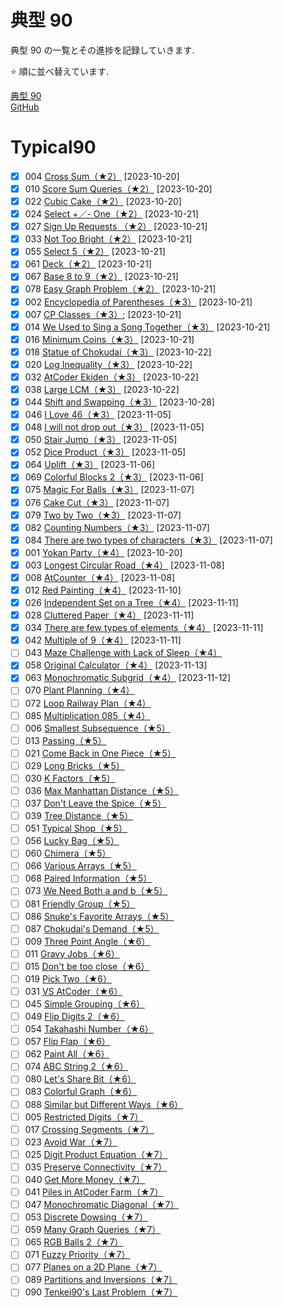 # 典型 90

典型 90 の一覧とその進捗を記録していきます.

⭐️ 順に並べ替えています.

[典型 90](https://atcoder.jp/contests/typical90)  
[GitHub](https://github.com/E869120/kyopro_educational_90)

# Typical90

- [x] 004 [Cross Sum（★2）](https://atcoder.jp/contests/typical90/tasks/typical90_d) [2023-10-20]
- [x] 010 [Score Sum Queries（★2）](https://atcoder.jp/contests/typical90/tasks/typical90_j) [2023-10-20]
- [x] 022 [Cubic Cake（★2）](https://atcoder.jp/contests/typical90/tasks/typical90_v) [2023-10-20]
- [x] 024 [Select +／- One（★2）](https://atcoder.jp/contests/typical90/tasks/typical90_x) [2023-10-21]
- [x] 027 [Sign Up Requests （★2）](https://atcoder.jp/contests/typical90/tasks/typical90_aa) [2023-10-21]
- [x] 033 [Not Too Bright（★2）](https://atcoder.jp/contests/typical90/tasks/typical90_ag) [2023-10-21]
- [x] 055 [Select 5（★2）](https://atcoder.jp/contests/typical90/tasks/typical90_bc) [2023-10-21]
- [x] 061 [Deck（★2）](https://atcoder.jp/contests/typical90/tasks/typical90_bi) [2023-10-21]
- [x] 067 [Base 8 to 9（★2）](https://atcoder.jp/contests/typical90/tasks/typical90_bo) [2023-10-21]
- [x] 078 [Easy Graph Problem（★2）](https://atcoder.jp/contests/typical90/tasks/typical90_bz) [2023-10-21]
- [x] 002 [Encyclopedia of Parentheses（★3）](https://atcoder.jp/contests/typical90/tasks/typical90_b) [2023-10-21]
- [x] 007 [CP Classes（★3）](https://atcoder.jp/contests/typical90/tasks/typical90_g); [2023-10-21]
- [x] 014 [We Used to Sing a Song Together（★3）](https://atcoder.jp/contests/typical90/tasks/typical90_n) [2023-10-21]
- [x] 016 [Minimum Coins（★3）](https://atcoder.jp/contests/typical90/tasks/typical90_p) [2023-10-21]
- [x] 018 [Statue of Chokudai（★3）](https://atcoder.jp/contests/typical90/tasks/typical90_r) [2023-10-22]
- [x] 020 [Log Inequality（★3）](https://atcoder.jp/contests/typical90/tasks/typical90_t) [2023-10-22]
- [x] 032 [AtCoder Ekiden（★3）](https://atcoder.jp/contests/typical90/tasks/typical90_af) [2023-10-22]
- [x] 038 [Large LCM（★3）](https://atcoder.jp/contests/typical90/tasks/typical90_al) [2023-10-22]
- [x] 044 [Shift and Swapping（★3）](https://atcoder.jp/contests/typical90/tasks/typical90_ar) [2023-10-28]
- [x] 046 [I Love 46（★3）](https://atcoder.jp/contests/typical90/tasks/typical90_at) [2023-11-05]
- [x] 048 [I will not drop out（★3）](https://atcoder.jp/contests/typical90/tasks/typical90_av) [2023-11-05]
- [x] 050 [Stair Jump（★3）](https://atcoder.jp/contests/typical90/tasks/typical90_ax) [2023-11-05]
- [x] 052 [Dice Product（★3）](https://atcoder.jp/contests/typical90/tasks/typical90_az) [2023-11-05]
- [x] 064 [Uplift（★3）](https://atcoder.jp/contests/typical90/tasks/typical90_bl) [2023-11-06]
- [x] 069 [Colorful Blocks 2（★3）](https://atcoder.jp/contests/typical90/tasks/typical90_bq) [2023-11-06]
- [x] 075 [Magic For Balls（★3）](https://atcoder.jp/contests/typical90/tasks/typical90_bw) [2023-11-07]
- [x] 076 [Cake Cut（★3）](https://atcoder.jp/contests/typical90/tasks/typical90_bx) [2023-11-07]
- [x] 079 [Two by Two（★3）](https://atcoder.jp/contests/typical90/tasks/typical90_ca) [2023-11-07]
- [x] 082 [Counting Numbers（★3）](https://atcoder.jp/contests/typical90/tasks/typical90_cd) [2023-11-07]
- [x] 084 [There are two types of characters（★3）](https://atcoder.jp/contests/typical90/tasks/typical90_cf) [2023-11-07]
- [x] 001 [Yokan Party（★4）](https://atcoder.jp/contests/typical90/tasks/typical90_a) [2023-10-20]
- [x] 003 [Longest Circular Road（★4）](https://atcoder.jp/contests/typical90/tasks/typical90_c) [2023-11-08]
- [x] 008 [AtCounter（★4）](https://atcoder.jp/contests/typical90/tasks/typical90_h) [2023-11-08]
- [X] 012 [Red Painting（★4）](https://atcoder.jp/contests/typical90/tasks/typical90_l) [2023-11-10]
- [X] 026 [Independent Set on a Tree（★4）](https://atcoder.jp/contests/typical90/tasks/typical90_z) [2023-11-11]
- [X] 028 [Cluttered Paper（★4）](https://atcoder.jp/contests/typical90/tasks/typical90_ab) [2023-11-11]
- [X] 034 [There are few types of elements（★4）](https://atcoder.jp/contests/typical90/tasks/typical90_ah) [2023-11-11]
- [X] 042 [Multiple of 9（★4）](https://atcoder.jp/contests/typical90/tasks/typical90_ap) [2023-11-11]
- [ ] 043 [Maze Challenge with Lack of Sleep（★4）](https://atcoder.jp/contests/typical90/tasks/typical90_aq)
- [X] 058 [Original Calculator（★4）](https://atcoder.jp/contests/typical90/tasks/typical90_bf) [2023-11-13]
- [X] 063 [Monochromatic Subgrid（★4）](https://atcoder.jp/contests/typical90/tasks/typical90_bk) [2023-11-12]
- [ ] 070 [Plant Planning（★4）](https://atcoder.jp/contests/typical90/tasks/typical90_br)
- [ ] 072 [Loop Railway Plan（★4）](https://atcoder.jp/contests/typical90/tasks/typical90_bt)
- [ ] 085 [Multiplication 085（★4）](https://atcoder.jp/contests/typical90/tasks/typical90_cg)
- [ ] 006 [Smallest Subsequence（★5）](https://atcoder.jp/contests/typical90/tasks/typical90_f)
- [ ] 013 [Passing（★5）](https://atcoder.jp/contests/typical90/tasks/typical90_m)
- [ ] 021 [Come Back in One Piece（★5）](https://atcoder.jp/contests/typical90/tasks/typical90_u)
- [ ] 029 [Long Bricks（★5）](https://atcoder.jp/contests/typical90/tasks/typical90_ac)
- [ ] 030 [K Factors（★5）](https://atcoder.jp/contests/typical90/tasks/typical90_ad)
- [ ] 036 [Max Manhattan Distance（★5）](https://atcoder.jp/contests/typical90/tasks/typical90_aj)
- [ ] 037 [Don't Leave the Spice（★5）](https://atcoder.jp/contests/typical90/tasks/typical90_ak)
- [ ] 039 [Tree Distance（★5）](https://atcoder.jp/contests/typical90/tasks/typical90_am)
- [ ] 051 [Typical Shop（★5）](https://atcoder.jp/contests/typical90/tasks/typical90_ay)
- [ ] 056 [Lucky Bag（★5）](https://atcoder.jp/contests/typical90/tasks/typical90_bd)
- [ ] 060 [Chimera（★5）](https://atcoder.jp/contests/typical90/tasks/typical90_bh)
- [ ] 066 [Various Arrays（★5）](https://atcoder.jp/contests/typical90/tasks/typical90_bn)
- [ ] 068 [Paired Information（★5）](https://atcoder.jp/contests/typical90/tasks/typical90_bp)
- [ ] 073 [We Need Both a and b（★5）](https://atcoder.jp/contests/typical90/tasks/typical90_bu)
- [ ] 081 [Friendly Group（★5）](https://atcoder.jp/contests/typical90/tasks/typical90_cc)
- [ ] 086 [Snuke's Favorite Arrays（★5）](https://atcoder.jp/contests/typical90/tasks/typical90_ch)
- [ ] 087 [Chokudai's Demand（★5）](https://atcoder.jp/contests/typical90/tasks/typical90_ci)
- [ ] 009 [Three Point Angle（★6）](https://atcoder.jp/contests/typical90/tasks/typical90_i)
- [ ] 011 [Gravy Jobs（★6）](https://atcoder.jp/contests/typical90/tasks/typical90_k)
- [ ] 015 [Don't be too close（★6）](https://atcoder.jp/contests/typical90/tasks/typical90_o)
- [ ] 019 [Pick Two（★6）](https://atcoder.jp/contests/typical90/tasks/typical90_s)
- [ ] 031 [VS AtCoder（★6）](https://atcoder.jp/contests/typical90/tasks/typical90_ae)
- [ ] 045 [Simple Grouping（★6）](https://atcoder.jp/contests/typical90/tasks/typical90_as)
- [ ] 049 [Flip Digits 2（★6）](https://atcoder.jp/contests/typical90/tasks/typical90_aw)
- [ ] 054 [Takahashi Number（★6）](https://atcoder.jp/contests/typical90/tasks/typical90_bb)
- [ ] 057 [Flip Flap（★6）](https://atcoder.jp/contests/typical90/tasks/typical90_be)
- [ ] 062 [Paint All（★6）](https://atcoder.jp/contests/typical90/tasks/typical90_bj)
- [ ] 074 [ABC String 2（★6）](https://atcoder.jp/contests/typical90/tasks/typical90_bv)
- [ ] 080 [Let's Share Bit（★6）](https://atcoder.jp/contests/typical90/tasks/typical90_cb)
- [ ] 083 [Colorful Graph（★6）](https://atcoder.jp/contests/typical90/tasks/typical90_ce)
- [ ] 088 [Similar but Different Ways（★6）](https://atcoder.jp/contests/typical90/tasks/typical90_cj)
- [ ] 005 [Restricted Digits（★7）](https://atcoder.jp/contests/typical90/tasks/typical90_e)
- [ ] 017 [Crossing Segments（★7）](https://atcoder.jp/contests/typical90/tasks/typical90_q)
- [ ] 023 [Avoid War（★7）](https://atcoder.jp/contests/typical90/tasks/typical90_w)
- [ ] 025 [Digit Product Equation（★7）](https://atcoder.jp/contests/typical90/tasks/typical90_y)
- [ ] 035 [Preserve Connectivity（★7）](https://atcoder.jp/contests/typical90/tasks/typical90_ai)
- [ ] 040 [Get More Money（★7）](https://atcoder.jp/contests/typical90/tasks/typical90_an)
- [ ] 041 [Piles in AtCoder Farm（★7）](https://atcoder.jp/contests/typical90/tasks/typical90_ao)
- [ ] 047 [Monochromatic Diagonal（★7）](https://atcoder.jp/contests/typical90/tasks/typical90_au)
- [ ] 053 [Discrete Dowsing（★7）](https://atcoder.jp/contests/typical90/tasks/typical90_ba)
- [ ] 059 [Many Graph Queries（★7）](https://atcoder.jp/contests/typical90/tasks/typical90_bg)
- [ ] 065 [RGB Balls 2（★7）](https://atcoder.jp/contests/typical90/tasks/typical90_bm)
- [ ] 071 [Fuzzy Priority（★7）](https://atcoder.jp/contests/typical90/tasks/typical90_bs)
- [ ] 077 [Planes on a 2D Plane（★7）](https://atcoder.jp/contests/typical90/tasks/typical90_by)
- [ ] 089 [Partitions and Inversions（★7）](https://atcoder.jp/contests/typical90/tasks/typical90_ck)
- [ ] 090 [Tenkei90's Last Problem（★7）](https://atcoder.jp/contests/typical90/tasks/typical90_cl)
